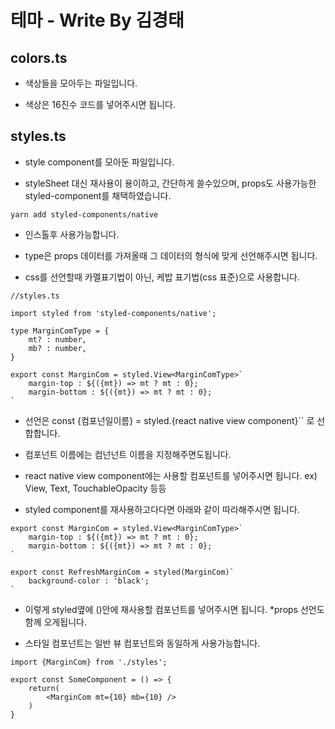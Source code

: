 # 테마 - Write By 김경태

## colors.ts

- 색상들을 모아두는 파일입니다.

- 색상은 16진수 코드를 넣어주시면 됩니다.

## styles.ts

- style component를 모아둔 파일입니다.

- styleSheet 대신 재사용이 용이하고, 간단하게 쓸수있으며, props도 사용가능한 styled-component를 채택하였습니다.

```
yarn add styled-components/native
```

- 인스톨후 사용가능합니다.

- type은 props 데이터를 가져올때 그 데이터의 형식에 맞게 선언해주시면 됩니다.

- css를 선언할때 카멜표기법이 아닌, 케밥 표기법(css 표준)으로 사용합니다.

```
//styles.ts

import styled from 'styled-components/native';

type MarginComType = {
    mt? : number,
    mb? : number,
}

export const MarginCom = styled.View<MarginComType>`
    margin-top : ${({mt}) => mt ? mt : 0};
    margin-bottom : ${({mt}) => mt ? mt : 0};
`

```

- 선언은 const {컴포넌일이름} = styled.{react native view component}<propsType>`` 로 선합합니다.


- 컴포넌트 이름에는 컴넌넌트 이름을 지정해주면도됩니다.

- react native view component에는 사용할 컴포넌트를 넣어주시면 됩니다. ex) View, Text, TouchableOpacity 등등

- styled component를 재사용하고다다면 아래와 같이 따라해주시면 됩니다.

```
export const MarginCom = styled.View<MarginComType>`
    margin-top : ${({mt}) => mt ? mt : 0};
    margin-bottom : ${({mt}) => mt ? mt : 0};
`

export const RefreshMarginCom = styled(MarginCom)`
    background-color : 'black';
`
```

- 이렇게 styled옆에 ()안에 재사용할 컴포넌트를 넣어주시면 됩니다. *props 선언도 함께 오게됩니다.

- 스타일 컴포넌트는 일반 뷰 컴포넌트와 동일하게 사용가능합니다.

```
import {MarginCom} from './styles';

export const SomeComponent = () => {
    return(
        <MarginCom mt={10} mb={10} />
    )
}

```




